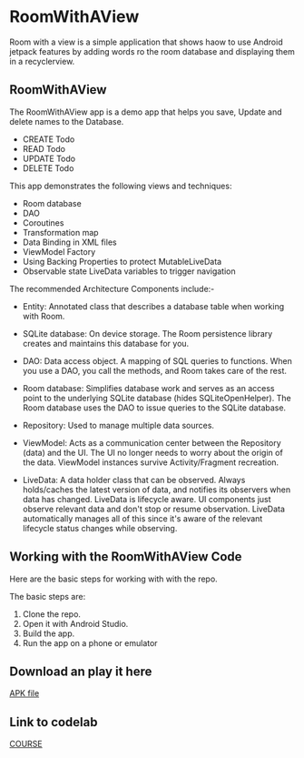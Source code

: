 # RoomWithAView
Room with a view is a simple application that shows haow to use Android jetpack features by adding words ro the room database and displaying them in a recyclerview.
## RoomWithAView

The RoomWithAView app is a demo app that helps you save, Update and delete names to the Database. 
* CREATE Todo
* READ Todo
* UPDATE Todo
* DELETE Todo

This app demonstrates the following views and techniques:
* Room database
* DAO
* Coroutines
* Transformation map
* Data Binding in XML files
* ViewModel Factory
* Using Backing Properties to protect MutableLiveData
* Observable state LiveData variables to trigger navigation

The recommended Architecture Components include:-
* Entity: Annotated class that describes a database table when working with Room.

* SQLite database: On device storage. The Room persistence library creates and maintains this database for you.

* DAO: Data access object. A mapping of SQL queries to functions. When you use a DAO, you call the methods, and Room takes care of the rest.

* Room database: Simplifies database work and serves as an access point to the underlying SQLite database (hides SQLiteOpenHelper). The Room database uses the DAO to issue queries to the SQLite database.

* Repository: Used to manage multiple data sources.

* ViewModel: Acts as a communication center between the Repository (data) and the UI. The UI no longer needs to worry about the origin of the data. ViewModel instances survive Activity/Fragment recreation.

* LiveData: A data holder class that can be observed. Always holds/caches the latest version of data, and notifies its observers when data has changed. LiveData is lifecycle aware. UI components just observe relevant data and don't stop or resume observation. LiveData automatically manages all of this since it's aware of the relevant lifecycle status changes while observing.

## Working with the RoomWithAView Code

Here are the basic steps for working with with the repo.

The basic steps are:

1. Clone the repo.
2. Open it with Android Studio.
3. Build the app.
4. Run the app on a phone or emulator

## Download an play it here
[APK file]()

## Link to codelab
[COURSE](https://codelabs.developers.google.com/codelabs/android-room-with-a-view-kotlin/index.html?index=..%2F..index#0)
